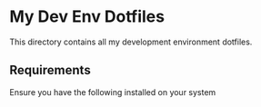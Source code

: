# My Dev Env Dotfiles

This directory contains all my development environment dotfiles.

## Requirements

Ensure you have the following installed on your system

